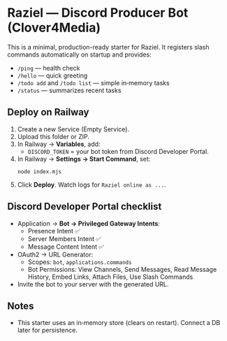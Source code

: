 # Raziel — Discord Producer Bot (Clover4Media)

This is a minimal, production-ready starter for Raziel. It registers slash commands automatically on startup and provides:
- `/ping` — health check
- `/hello` — quick greeting
- `/todo add` and `/todo list` — simple in‑memory tasks
- `/status` — summarizes recent tasks

## Deploy on Railway

1. Create a new Service (Empty Service).
2. Upload this folder or ZIP.
3. In Railway → **Variables**, add:
   - `DISCORD_TOKEN` = your bot token from Discord Developer Portal.
4. In Railway → **Settings → Start Command**, set:
   ```
   node index.mjs
   ```
5. Click **Deploy**. Watch logs for `Raziel online as ...`.

## Discord Developer Portal checklist

- Application → **Bot → Privileged Gateway Intents**:
  - Presence Intent ✅
  - Server Members Intent ✅
  - Message Content Intent ✅
- OAuth2 → URL Generator:
  - Scopes: `bot`, `applications.commands`
  - Bot Permissions: View Channels, Send Messages, Read Message History, Embed Links, Attach Files, Use Slash Commands
- Invite the bot to your server with the generated URL.

## Notes
- This starter uses an in‑memory store (clears on restart). Connect a DB later for persistence.